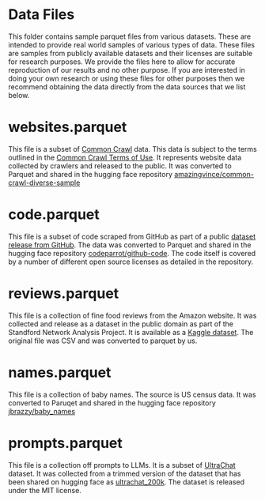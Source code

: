 # Data Files

This folder contains sample parquet files from various datasets.  These are intended to provide real world samples of various
types of data.  These files are samples from publicly available datasets and their licenses are suitable for research purposes.
We provide the files here to allow for accurate reproduction of our results and no other purpose.  If you are interested in doing
your own research or using these files for other purposes then we recommend obtaining the data directly from the data sources
that we list below.

# websites.parquet

This file is a subset of [Common Crawl](https://commoncrawl.org) data.  This data is subject to the terms
outlined in the [Common Crawl Terms of Use](https://commoncrawl.org/terms-of-use).  It represents website data
collected by crawlers and released to the public.  It was converted to Parquet and shared in the hugging face
repository [amazingvince/common-crawl-diverse-sample](https://huggingface.co/datasets/amazingvince/common-crawl-diverse-sample)

# code.parquet

This file is a subset of code scraped from GitHub as part of a public
[dataset release from GitHub](https://github.blog/news-insights/research/making-open-source-data-more-available/).
The data was converted to Parquet and shared in the hugging face repository
[codeparrot/github-code](https://huggingface.co/datasets/codeparrot/github-code).  The code itself is covered
by a number of different open source licenses as detailed in the repository.

# reviews.parquet

This file is a collection of fine food reviews from the Amazon website.  It was collected and release as
a dataset in the public domain as part of the Standford Network Analysis Project.  It is available as a
[Kaggle dataset](https://www.kaggle.com/datasets/snap/amazon-fine-food-reviews).  The original file was CSV
and was converted to parquet by us.

# names.parquet

This file is a collection of baby names.  The source is US census data.  It was converted to Paruqet and shared
in the hugging face repository [jbrazzy/baby_names](https://huggingface.co/datasets/jbrazzy/baby_names)

# prompts.parquet

This file is a collection off prompts to LLMs.  It is a subset of [UltraChat](https://github.com/thunlp/UltraChat)
dataset.  It was collected from a trimmed version of the dataset that has been shared on hugging face as
[ultrachat_200k](https://huggingface.co/datasets/HuggingFaceH4/ultrachat_200k).  The dataset is released under
the MIT license.